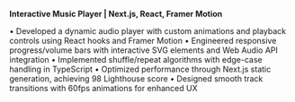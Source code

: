 **Interactive Music Player | Next.js, React, Framer Motion**

• Developed a dynamic audio player with custom animations and playback controls using React hooks and Framer Motion
• Engineered responsive progress/volume bars with interactive SVG elements and Web Audio API integration
• Implemented shuffle/repeat algorithms with edge-case handling in TypeScript
• Optimized performance through Next.js static generation, achieving 98 Lighthouse score
• Designed smooth track transitions with 60fps animations for enhanced UX
